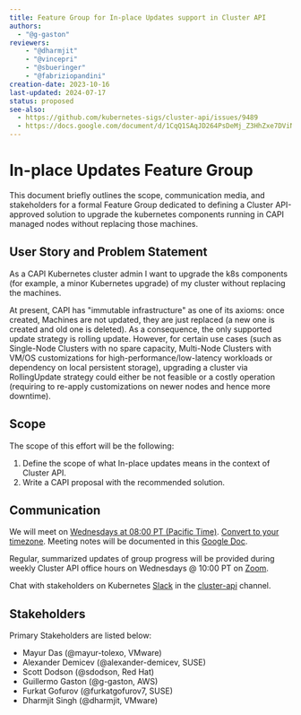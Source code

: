 ```yaml
---
title: Feature Group for In-place Updates support in Cluster API
authors:
  - "@g-gaston"
reviewers:
    - "@dharmjit"
    - "@vincepri"
    - "@sbueringer"
    - "@fabriziopandini"
creation-date: 2023-10-16
last-updated: 2024-07-17
status: proposed
see-also:
  - https://github.com/kubernetes-sigs/cluster-api/issues/9489
  - https://docs.google.com/document/d/1CqQ1SAqJD264PsDeMj_Z3HhZxe7DViNkpJ9d5q-2Zck
---
```

# In-place Updates Feature Group

This document briefly outlines the scope, communication media, and stakeholders for a formal Feature Group dedicated to defining a Cluster API-approved solution to upgrade the kubernetes components running in CAPI managed nodes without replacing those machines.

## User Story and Problem Statement

As a CAPI Kubernetes cluster admin I want to upgrade the k8s components (for example, a minor Kubernetes upgrade) of my cluster without replacing the machines.

At present, CAPI has "immutable infrastructure" as one of its axioms: once created, Machines are not updated, they are just replaced (a new one is created and old one is deleted). As a consequence, the only supported update strategy is rolling update. However, for certain use cases (such as Single-Node Clusters with no spare capacity, Multi-Node Clusters with VM/OS customizations for high-performance/low-latency workloads or dependency on local persistent storage), upgrading a cluster via RollingUpdate strategy could either be not feasible or a costly operation (requiring to re-apply customizations on newer nodes and hence more downtime).

## Scope

The scope of this effort will be the following:

1. Define the scope of what In-place updates means in the context of Cluster API.
2. Write a CAPI proposal with the recommended solution.

## Communication

We will meet on [Wednesdays at 08:00 PT (Pacific Time)][zoomMeeting]. [Convert to your timezone](https://dateful.com/time-zone-converter?t=09:00&tz=PT%20%28Pacific%20Time%29). Meeting notes will be documented in this [Google Doc](https://docs.google.com/document/d/1GmRd6MyQ0mWAoJV6rCHhZTSTtKMKHdJzhXm0BLBXOnw).

Regular, summarized updates of group progress will be provided during weekly Cluster API office hours on Wednesdays @ 10:00 PT on [Zoom][zoomMeeting].

Chat with stakeholders on Kubernetes [Slack](http://slack.k8s.io/) in the [cluster-api](https://kubernetes.slack.com/archives/C8TSNPY4T) channel.

## Stakeholders

Primary Stakeholders are listed below:

- Mayur Das (@mayur-tolexo, VMware)
- Alexander Demicev (@alexander-demicev, SUSE)
- Scott Dodson (@sdodson, Red Hat)
- Guillermo Gaston (@g-gaston, AWS)
- Furkat Gofurov (@furkatgofurov7, SUSE)
- Dharmjit Singh (@dharmjit, VMware)

[zoomMeeting]: https://zoom.us/j/861487554
